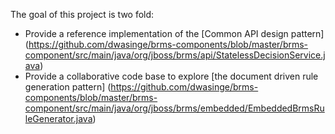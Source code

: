 The goal of this project is two fold:

* Provide a reference implementation of the [Common API design pattern] (https://github.com/dwasinge/brms-components/blob/master/brms-component/src/main/java/org/jboss/brms/api/StatelessDecisionService.java)
* Provide a collaborative code base to explore [the document driven rule generation pattern] (https://github.com/dwasinge/brms-components/blob/master/brms-component/src/main/java/org/jboss/brms/embedded/EmbeddedBrmsRuleGenerator.java) 
